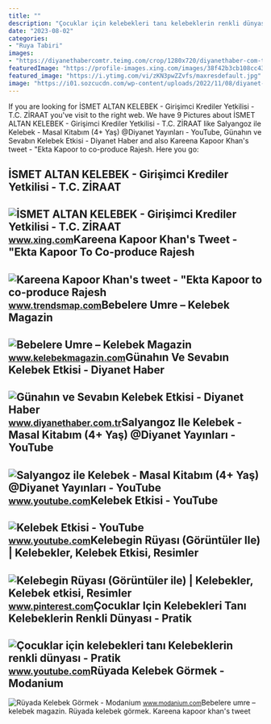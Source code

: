 ```yaml
---
title: ""
description: "Çocuklar için kelebekleri tanı kelebeklerin renkli dünyası"
date: "2023-08-02"
categories:
- "Ruya Tabiri"
images:
- "https://diyanethabercomtr.teimg.com/crop/1280x720/diyanethaber-com-tr/images/haberler/2019/01/gunahin_ve_sevabin_kelebek_etkisi_h2965_b8320.jpg"
featuredImage: "https://profile-images.xing.com/images/38f42b3cb108cc43811a1526de989f02-1/i̇smet-altan-kelebek.1024x1024.jpg"
featured_image: "https://i.ytimg.com/vi/zKN3pwZZvfs/maxresdefault.jpg"
image: "https://i01.sozcucdn.com/wp-content/uploads/2022/11/08/diyanet-isleri-baskani-ali-erbas-bir-cocukla.jpg"
---
```


If you are looking for İSMET ALTAN KELEBEK - Girişimci Krediler Yetkilisi - T.C. ZİRAAT you've visit to the right web. We have 9 Pictures about İSMET ALTAN KELEBEK - Girişimci Krediler Yetkilisi - T.C. ZİRAAT like Salyangoz ile Kelebek - Masal Kitabım (4+ Yaş) @Diyanet Yayınları - YouTube, Günahın ve Sevabın Kelebek Etkisi - Diyanet Haber and also Kareena Kapoor Khan's tweet - "Ekta Kapoor to co-produce Rajesh. Here you go:

İSMET ALTAN KELEBEK - Girişimci Krediler Yetkilisi - T.C. ZİRAAT
----------------------------------------------------------------

 ![İSMET ALTAN KELEBEK - Girişimci Krediler Yetkilisi - T.C. ZİRAAT](https://profile-images.xing.com/images/38f42b3cb108cc43811a1526de989f02-1/i̇smet-altan-kelebek.1024x1024.jpg) <small>www.xing.com</small>Kareena Kapoor Khan's Tweet - "Ekta Kapoor To Co-produce Rajesh
---------------------------------------------------------------

 ![Kareena Kapoor Khan's tweet - "Ekta Kapoor to co-produce Rajesh](https://pbs.twimg.com/media/Fcyada8X0AANSFu.jpg) <small>www.trendsmap.com</small>Bebelere Umre – Kelebek Magazin
-------------------------------

 ![Bebelere Umre – Kelebek Magazin](https://i01.sozcucdn.com/wp-content/uploads/2022/11/08/diyanet-isleri-baskani-ali-erbas-bir-cocukla.jpg) <small>www.kelebekmagazin.com</small>Günahın Ve Sevabın Kelebek Etkisi - Diyanet Haber
-------------------------------------------------

 ![Günahın ve Sevabın Kelebek Etkisi - Diyanet Haber](https://diyanethabercomtr.teimg.com/crop/1280x720/diyanethaber-com-tr/images/haberler/2019/01/gunahin_ve_sevabin_kelebek_etkisi_h2965_b8320.jpg) <small>www.diyanethaber.com.tr</small>Salyangoz Ile Kelebek - Masal Kitabım (4+ Yaş) @Diyanet Yayınları - YouTube
---------------------------------------------------------------------------

 ![Salyangoz ile Kelebek - Masal Kitabım (4+ Yaş) @Diyanet Yayınları - YouTube](https://i.ytimg.com/vi/zKN3pwZZvfs/maxresdefault.jpg) <small>www.youtube.com</small>Kelebek Etkisi - YouTube
------------------------

 ![Kelebek Etkisi - YouTube](https://i.ytimg.com/vi/jaPQdYJk6UE/maxresdefault.jpg) <small>www.youtube.com</small>Kelebegin Rüyası (Görüntüler Ile) | Kelebekler, Kelebek Etkisi, Resimler
------------------------------------------------------------------------

 ![Kelebegin Rüyası (Görüntüler ile) | Kelebekler, Kelebek etkisi, Resimler](https://i.pinimg.com/originals/f6/c6/24/f6c62466361d867a7239eb557d52fd79.jpg) <small>www.pinterest.com</small>Çocuklar Için Kelebekleri Tanı Kelebeklerin Renkli Dünyası - Pratik
-------------------------------------------------------------------

 ![Çocuklar için kelebekleri tanı Kelebeklerin renkli dünyası - Pratik](https://i.ytimg.com/vi/HYr-uzUuTuE/maxresdefault.jpg) <small>www.youtube.com</small>Rüyada Kelebek Görmek - Modanium
--------------------------------

 ![Rüyada Kelebek Görmek - Modanium](https://www.modanium.com/wp-content/uploads/2015/05/rüyada-kelebek-görmek.jpg) <small>www.modanium.com</small>Bebelere umre – kelebek magazin. Rüyada kelebek görmek. Kareena kapoor khan's tweet
